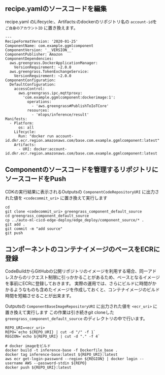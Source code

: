## recipe.yamlのソースコードを編集
recipe.yaml のLifecycle:、Artifacts:のdockerのリポジトリ名の `account-id`を `ご自身のアカウントID` に置き換えます。

```
---
RecipeFormatVersion: '2020-01-25'
ComponentName: com.example.ggmlcomponent
ComponentVersion: '__VERSION__'
ComponentPublisher: Amazon
ComponentDependencies:
  aws.greengrass.DockerApplicationManager:
    VersionRequirement: ~2.0.0
  aws.greengrass.TokenExchangeService:
    VersionRequirement: ~2.0.0
ComponentConfiguration:
  DefaultConfiguration:
    accessControl:
      aws.greengrass.ipc.mqttproxy:
        'com.example.ggmlcomponent:dockerimage:1':
          operations:
            - 'aws.greengrass#PublishToIoTCore'
          resources:
            - 'mlops/inference/result'
Manifests:
  - Platform:
      os: all
    Lifecycle:
      Run: "docker run account-id.dkr.ecr.region.amazonaws.com/base.com.example.ggmlcomponent:latest"
    Artifacts:
      - URI: docker:account-id.dkr.ecr.region.amazonaws.com/base.com.example.ggmlcomponent:latest
```

## Componentのソースコードを管理するリポジトリにソースコードをPush

CDKの実行結果に表示されるOutputsの `ComponentCodeRepositoryURI` に出力された値を `<codecommit_uri>` に置き換えて実行します

```
cd 
git clone <codecommit_uri> greengrass_component_default_source
cd greengrass_component_default_source
cp ../auto-ml-cicd-edge-deploy/edge_deploy/component_source/* .
git add .
git commit -m "add source"
git push
```

## コンポーネントのコンテナイメージのベースをECRに登録
CodeBuildからGitHubの公開リポジトリのイメージを利用する場合、同一アドレスからのリクエスト制限に引っかかることがあるため、ベースとなるイメージを事前にECRに登録しておきます。
実際の運用では、さらにビルドに時間がかかるようなものも含めたイメージを作成しておくと、コンテナイメージのビルド時間を短縮させることが出来ます。

Outputsの `ComponentBaseImageRepositoryURI` に出力された値を `<ecr_uri>` に置き換えて実行します
この作業は引き続きgit cloneした `greengrass_component_default_source` のディレクトリの中で行います。

```
REPO_URI=<ecr_uri>
REPO=`echo ${REPO_URI} | cut -d "/" -f 1`
REGION=`echo ${REPO_URI} | cut -d "." -f 4`

# docker imageをビルド
docker build -t inference-base -f Dockerfile_base .
docker tag inference-base:latest ${REPO_URI}:latest
aws ecr get-login-password --region ${REGION} | docker login --username AWS --password-stdin ${REPO}
docker push ${REPO_URI}:latest
```